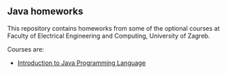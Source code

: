 ## Java homeworks

This repository contains homeworks from some of the optional courses at Faculty of Electrical Engineering and Computing, University of Zagreb.

Courses are:
* [Introduction to Java Programming Language](http://www.fer.unizg.hr/en/course/itjpl)
